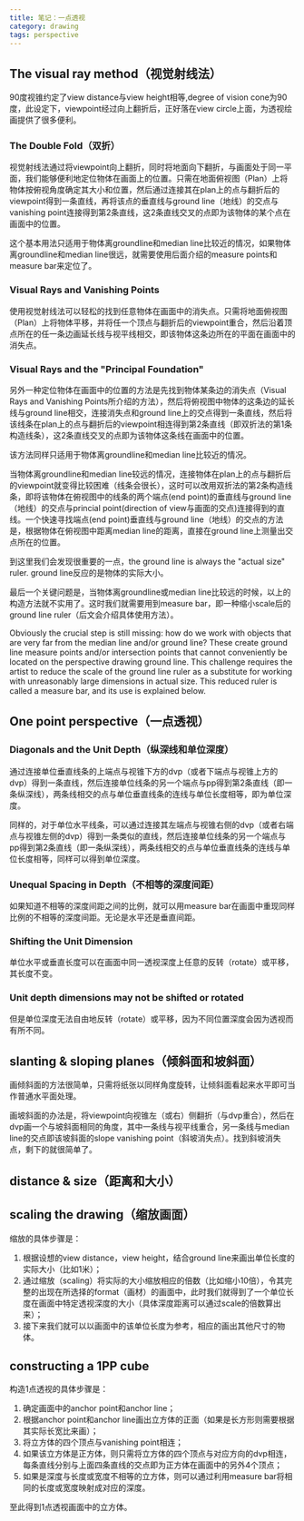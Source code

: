 ```yaml
---
title: 笔记：一点透视
category: drawing
tags: perspective
---
```

## The visual ray method（视觉射线法）

90度视锥约定了view distance与view height相等,degree of vision cone为90度，此设定下，viewpoint经过向上翻折后，正好落在view circle上面，为透视绘画提供了很多便利。

### The Double Fold（双折）

视觉射线法通过将viewpoint向上翻折，同时将地面向下翻折，与画面处于同一平面，我们能够便利地定位物体在画面上的位置。只需在地面俯视图（Plan）上将物体按俯视角度确定其大小和位置，然后通过连接其在plan上的点与翻折后的viewpoint得到一条直线，再将该点的垂直线与ground line（地线）的交点与vanishing point连接得到第2条直线，这2条直线交叉的点即为该物体的某个点在画面中的位置。

这个基本用法只适用于物体离groundline和median line比较近的情况，如果物体离groundline和median line很远，就需要使用后面介绍的measure points和measure bar来定位了。

### Visual Rays and Vanishing Points

使用视觉射线法可以轻松的找到任意物体在画面中的消失点。只需将地面俯视图（Plan）上将物体平移，并将任一个顶点与翻折后的viewpoint重合，然后沿着顶点所在的任一条边画延长线与视平线相交，即该物体这条边所在的平面在画面中的消失点。

### Visual Rays and the "Principal Foundation"

另外一种定位物体在画面中的位置的方法是先找到物体某条边的消失点（Visual Rays and Vanishing Points所介绍的方法），然后将俯视图中物体的这条边的延长线与ground line相交，连接消失点和ground line上的交点得到一条直线，然后将该线条在plan上的点与翻折后的viewpoint相连得到第2条直线（即双折法的第1条构造线条），这2条直线交叉的点即为该物体这条线在画面中的位置。

该方法同样只适用于物体离groundline和median line比较近的情况。

当物体离groundline和median line较远的情况，连接物体在plan上的点与翻折后的viewpoint就变得比较困难（线条会很长），这时可以改用双折法的第2条构造线条，即将该物体在俯视图中的线条的两个端点(end point)的垂直线与ground line（地线）的交点与princial point(direction of view与画面的交点)连接得到的直线。一个快速寻找端点(end point)垂直线与ground line（地线）的交点的方法是，根据物体在俯视图中距离median line的距离，直接在ground line上测量出交点所在的位置。

到这里我们会发现很重要的一点，the ground line is always the "actual size" ruler. ground line反应的是物体的实际大小。

最后一个关键问题是，当物体离groundline或median line比较远的时候，以上的构造方法就不实用了。这时我们就需要用到measure bar，即一种缩小scale后的ground line ruler（后文会介绍具体使用方法）。

Obviously the crucial step is still missing: how do we work with objects that are very far from the median line and/or ground line? These create ground line measure points and/or intersection points that cannot conveniently be located on the perspective drawing ground line. This challenge requires the artist to reduce the scale of the ground line ruler as a substitute for working with unreasonably large dimensions in actual size. This reduced ruler is called a measure bar, and its use is explained below.

## One point perspective（一点透视）

### Diagonals and the Unit Depth（纵深线和单位深度）

通过连接单位垂直线条的上端点与视锥下方的dvp（或者下端点与视锥上方的dvp）得到一条直线，然后连接单位线条的另一个端点与pp得到第2条直线（即一条纵深线），两条线相交的点与单位垂直线条的连线与单位长度相等，即为单位深度。

同样的，对于单位水平线条，可以通过连接其左端点与视锥右侧的dvp（或者右端点与视锥左侧的dvp）得到一条类似的直线，然后连接单位线条的另一个端点与pp得到第2条直线（即一条纵深线），两条线相交的点与单位垂直线条的连线与单位长度相等，同样可以得到单位深度。

### Unequal Spacing in Depth（不相等的深度间距）

如果知道不相等的深度间距之间的比例，就可以用measure bar在画面中重现同样比例的不相等的深度间距。无论是水平还是垂直间距。

### Shifting the Unit Dimension

单位水平或垂直长度可以在画面中同一透视深度上任意的反转（rotate）或平移，其长度不变。

### Unit depth dimensions may not be shifted or rotated

但是单位深度无法自由地反转（rotate）或平移，因为不同位置深度会因为透视而有所不同。

## slanting & sloping planes（倾斜面和坡斜面）

画倾斜面的方法很简单，只需将纸张以同样角度旋转，让倾斜面看起来水平即可当作普通水平面处理。

画坡斜面的办法是，将viewpoint向视锥左（或右）侧翻折（与dvp重合），然后在dvp画一个与坡斜面相同的角度，其中一条线与视平线重合，另一条线与median line的交点即该坡斜面的slope vanishing point（斜坡消失点）。找到斜坡消失点，剩下的就很简单了。

## distance & size（距离和大小）

## scaling the drawing（缩放画面）

缩放的具体步骤是：

1. 根据设想的view distance，view height，结合ground line来画出单位长度的实际大小（比如1米）；
1. 通过缩放（scaling）将实际的大小缩放相应的倍数（比如缩小10倍），令其完整的出现在所选择的format（画材）的画面中，此时我们就得到了一个单位长度在画面中特定透视深度的大小（具体深度距离可以通过scale的倍数算出来）；
1. 接下来我们就可以以画面中的该单位长度为参考，相应的画出其他尺寸的物体。

## constructing a 1PP cube

构造1点透视的具体步骤是：

1. 确定画面中的anchor point和anchor line；
1. 根据anchor point和anchor line画出立方体的正面（如果是长方形则需要根据其实际长宽比来画）；
1. 将立方体的四个顶点与vanishing point相连；
1. 如果该立方体是正方体，则只需将立方体的四个顶点与对应方向的dvp相连，每条直线分别与上面四条直线的交点即为正方体在画面中的另外4个顶点；
1. 如果是深度与长度或宽度不相等的立方体，则可以通过利用measure bar将相同的长度或宽度映射成对应的深度。

至此得到1点透视画面中的立方体。

